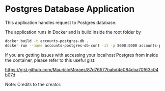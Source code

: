 # Postgres Database Application

This application handles request to Postgres database.

The application runs in Docker and is build inside the root folder by

```sh
docker build -t accounts-postgres-db .
docker run --name accounts-postgres-db-cont -it -p 5000:5000 accounts-postgres-db 
```

If you are getting issues with accessing your localhost Postgres from inside the container, please refer to this useful gist:

https://gist.github.com/MauricioMoraes/87d76577babd4e084cba70f63c04b07d

Note: Credits to the creator.


